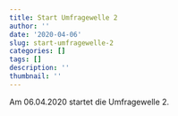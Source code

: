 ```yaml
---
title: Start Umfragewelle 2
author: ''
date: '2020-04-06'
slug: start-umfragewelle-2
categories: []
tags: []
description: ''
thumbnail: ''
---
```


Am 06.04.2020 startet die Umfragewelle 2.